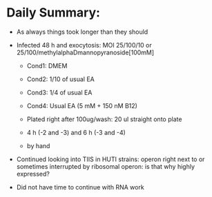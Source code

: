 # Daily Summary:
- As always things took longer than they should
- Infected 48 h and exocytosis: MOI 25/100/10 or 25/100/methylalphaDmannopyranoside[100mM] 
  * Cond1: DMEM
  * Cond2: 1/10 of usual EA
  * Cond3: 1/4 of usual EA
  * Cond4: Usual EA (5 mM + 150 nM B12)
  
  * Plated right after 100ug/wash: 20 ul straight onto plate
  * 4 h (-2 and -3) and 6 h (-3 and -4)
  * by hand
  
- Continued looking into TIIS in HUTI strains: operon right next to or sometimes interrupted by ribosomal operon: is that why
highly expressed?

- Did not have time to continue with RNA work
  
